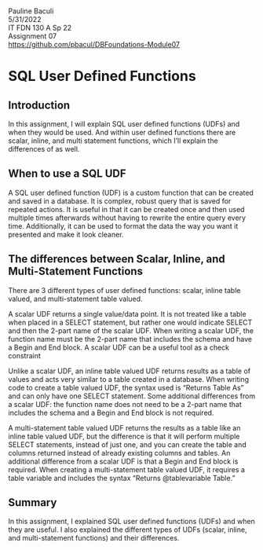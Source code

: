 <br />Pauline Baculi
<br />5/31/2022
<br />IT FDN 130 A Sp 22
<br />Assignment 07
<br />https://github.com/pbacul/DBFoundations-Module07 

# SQL User Defined Functions

## Introduction
In this assignment, I will explain SQL user defined functions (UDFs) and when they would be used. And within user defined functions there are scalar, inline, and multi statement functions, which I’ll explain the differences of as well. 

## When to use a SQL UDF
A SQL user defined function (UDF) is a custom function that can be created and saved in a database. It is complex, robust query that is saved for repeated actions. It is useful in that it can be created once and then used multiple times afterwards without having to rewrite the entire query every time. Additionally, it can be used to format the data the way you want it presented and make it look cleaner. 

## The differences between Scalar, Inline, and Multi-Statement Functions
There are 3 different types of user defined functions: scalar, inline table valued, and multi-statement table valued. 

A scalar UDF returns a single value/data point. It is not treated like a table when placed in a SELECT statement, but rather one would indicate SELECT and then the 2-part name of the scalar UDF. When writing a scalar UDF, the function name must be the 2-part name that includes the schema and have a Begin and End block. A scalar UDF can be a useful tool as a check constraint

Unlike a scalar UDF, an inline table valued UDF returns results as a table of values and acts very similar to a table created in a database. When writing code to create a table valued UDF, the syntax used is “Returns Table As” and can only have one SELECT statement. Some additional differences from a scalar UDF: the function name does not need to be a 2-part name that includes the schema and a Begin and End block is not required.

A multi-statement table valued UDF returns the results as a table like an inline table valued UDF, but the difference is that it will perform multiple SELECT statements, instead of just one, and you can create the table and columns returned instead of already existing columns and tables. An additional difference from a scalar UDF is that a Begin and End block is required. When creating a multi-statement table valued UDF, it requires a table variable and includes the syntax “Returns @tablevariable Table.”

## Summary
In this assignment, I explained SQL user defined functions (UDFs) and when they are useful. I also explained the different types of UDFs (scalar, inline, and multi-statement functions) and their differences. 

